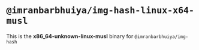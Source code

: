 # `@imranbarbhuiya/img-hash-linux-x64-musl`

This is the **x86_64-unknown-linux-musl** binary for `@imranbarbhuiya/img-hash`
